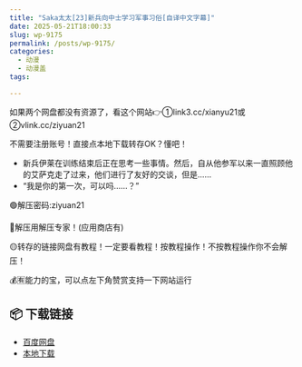 ```yaml
---
title: "Saka太太[23]新兵向中士学习军事习俗[自译中文字幕]"
date: 2025-05-21T18:00:33
slug: wp-9175
permalink: /posts/wp-9175/
categories:
  - 动漫
  - 动漫盖
tags:

---
```


如果两个网盘都没有资源了，看这个网站👉①link3.cc/xianyu21或②vlink.cc/ziyuan21

不需要注册账号！直接点本地下载转存OK？懂吧！

*   新兵伊莱在训练结束后正在思考一些事情。然后，自从他参军以来一直照顾他的艾萨克走了过来，他们进行了友好的交谈，但是……
*   “我是你的第一次，可以吗……？”

🟢解压密码:ziyuan21

🔵解压用解压专家！(应用商店有)

🟡转存的链接网盘有教程！一定要看教程！按教程操作！不按教程操作你不会解压！

💰🈶能力的宝，可以点左下角赞赏支持一下网站运行

## 📦 下载链接
- [百度网盘](https://blziyuan21.com/pay-download/9175?key=39910bc512&down_id=0)
- [本地下载](https://blziyuan21.com/pay-download/9175?key=39910bc512&down_id=1)

